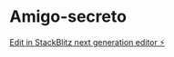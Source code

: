# Amigo-secreto

[Edit in StackBlitz next generation editor ⚡️](https://stackblitz.com/~/github.com/Leidypv/Amigo-secreto)